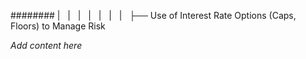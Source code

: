 ######## |   |   |   |   |   |   |   ├── Use of Interest Rate Options (Caps, Floors) to Manage Risk

*Add content here*